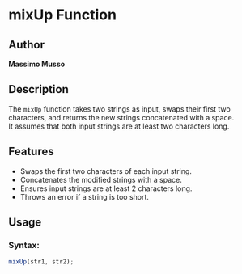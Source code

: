 # mixUp Function

## Author
**Massimo Musso**

## Description
The `mixUp` function takes two strings as input, swaps their first two characters, and returns the new strings concatenated with a space.  
It assumes that both input strings are at least two characters long.

## Features
- Swaps the first two characters of each input string.
- Concatenates the modified strings with a space.
- Ensures input strings are at least 2 characters long.
- Throws an error if a string is too short.

## Usage

### Syntax:
```javascript
mixUp(str1, str2);
